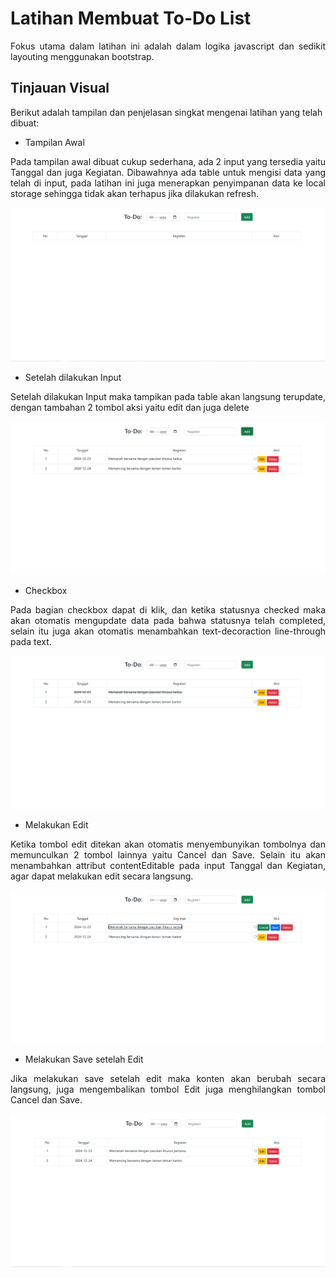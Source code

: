 # Latihan Membuat To-Do List

<p align="justify">Fokus utama dalam latihan ini adalah dalam logika javascript dan sedikit layouting menggunakan bootstrap.</p>

## Tinjauan Visual

<p align="justifyy">Berikut adalah tampilan dan penjelasan singkat mengenai latihan yang telah dibuat:</p>

- Tampilan Awal
<p align="justify">Pada tampilan awal dibuat cukup sederhana, ada 2 input yang tersedia yaitu Tanggal dan juga Kegiatan. Dibawahnya ada table untuk mengisi data yang telah di input, pada latihan ini juga menerapkan penyimpanan data ke local storage sehingga tidak akan terhapus jika dilakukan refresh.</p>

<img src="/spoiler/tampilan-awal.png">

- Setelah dilakukan Input
<p align="justify">Setelah dilakukan Input maka tampikan pada table akan langsung terupdate, dengan tambahan 2 tombol aksi yaitu edit dan juga delete</p>

<img src="/spoiler/setelah-dilakukan-input.png">

- Checkbox
<p align="justify">Pada bagian checkbox dapat di klik, dan ketika statusnya checked maka akan otomatis mengupdate data pada bahwa statusnya telah completed, selain itu juga akan otomatis menambahkan text-decoraction line-through pada text.</p>

<img src="/spoiler/checkbox.png">

- Melakukan Edit
<p align="justify">Ketika tombol edit ditekan akan otomatis menyembunyikan tombolnya dan memunculkan 2 tombol lainnya yaitu Cancel dan Save. Selain itu akan menambahkan attribut contentEditable pada input Tanggal dan Kegiatan, agar dapat melakukan edit secara langsung.</p>

<img src="/spoiler/edit.png">

- Melakukan Save setelah Edit
<p align="justify">Jika melakukan save setelah edit maka konten akan berubah secara langsung, juga mengembalikan tombol Edit juga menghilangkan tombol Cancel dan Save.</p>

<img src="/spoiler/Save.png">
